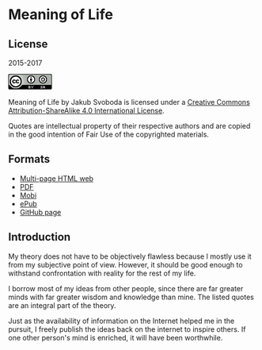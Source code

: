 # Meaning of Life

## License

2015-2017

![icon for the cc-by-sa 4.0 license](cc-license-icon-by-sa-4.0-88x31.png)

Meaning of Life by Jakub Svoboda is licensed under a [Creative Commons Attribution-ShareAlike 4.0 International License](http://creativecommons.org/licenses/by-sa/4.0/).

Quotes are intellectual property of their respective authors and are copied in the good intention of Fair Use of the copyrighted materials.



## Formats

* [Multi-page HTML web](https://svobodajakub.gitbooks.io/meaning-of-life/)
* [PDF](https://www.gitbook.com/download/pdf/book/svobodajakub/meaning-of-life)
* [Mobi](https://www.gitbook.com/download/mobi/book/svobodajakub/meaning-of-life)
* [ePub](https://www.gitbook.com/download/epub/book/svobodajakub/meaning-of-life)
* [GitHub page](https://github.com/SvobodaJakub/meaning-of-life)



## Introduction

My theory does not have to be objectively flawless because I mostly use it from my subjective point of view. However, it should be good enough to withstand confrontation with reality for the rest of my life. 

I borrow most of my ideas from other people, since there are far greater minds with far greater wisdom and knowledge than mine. The listed quotes are an integral part of the theory.

Just as the availability of information on the Internet helped me in the pursuit, I freely publish the ideas back on the internet to inspire others. If one other person's mind is enriched, it will have been worthwhile.

